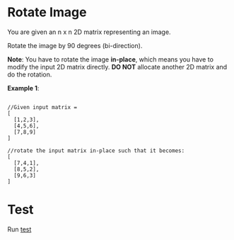# Rotate Image

You are given an n x n 2D matrix representing an image.

Rotate the image by 90 degrees (bi-direction).

**Note**:
You have to rotate the image **in-place**, which means you have to modify the input 2D matrix directly. **DO NOT** allocate another 2D matrix and do the rotation.

**Example 1**:

```

//Given input matrix = 
[
  [1,2,3],
  [4,5,6],
  [7,8,9]
]

//rotate the input matrix in-place such that it becomes:
[
  [7,4,1],
  [8,5,2],
  [9,6,3]
]

```

# Test

Run [test](./src/RotatorTest.java)